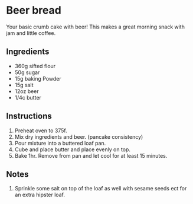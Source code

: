 # Beer bread
Your basic crumb cake with beer! This makes a great morning snack with jam and little coffee.

## Ingredients
* 360g sifted flour
* 50g sugar
* 15g baking Powder
* 15g salt
* 12oz beer
* 1/4c butter

## Instructions

1. Preheat oven to 375f.
2. Mix dry ingredients and beer. (pancake consistency)
3. Pour mixture into a buttered loaf pan.
4. Cube and place butter and place evenly on top.
5. Bake 1hr. Remove from pan and let cool for at least 15 minutes.

## Notes

1. Sprinkle some salt on top of the loaf as well with sesame seeds ect for an extra hipster loaf.
